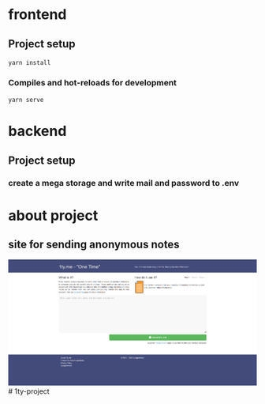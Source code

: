# frontend

## Project setup

```
yarn install
```

### Compiles and hot-reloads for development

```
yarn serve
```

# backend

## Project setup

### create a mega storage and write mail and password to .env

# about project

## site for sending anonymous notes

![alt text](./logo-site.png)
#   1 t y - p r o j e c t 
 
 